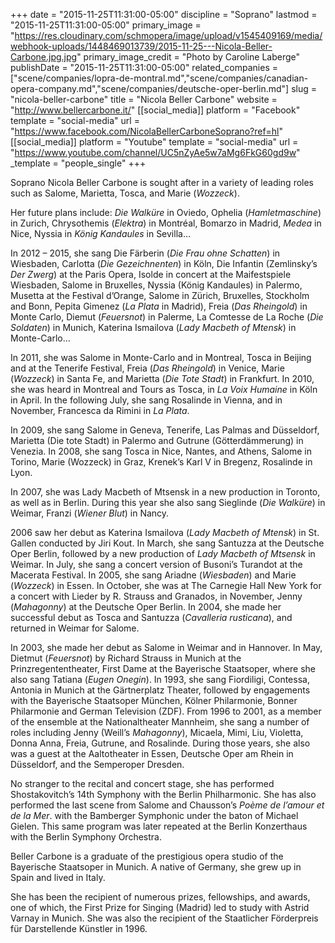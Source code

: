 +++
date = "2015-11-25T11:31:00-05:00"
discipline = "Soprano"
lastmod = "2015-11-25T11:31:00-05:00"
primary_image = "https://res.cloudinary.com/schmopera/image/upload/v1545409169/media/webhook-uploads/1448469013739/2015-11-25---Nicola-Beller-Carbone.jpg.jpg"
primary_image_credit = "Photo by Caroline Laberge"
publishDate = "2015-11-25T11:31:00-05:00"
related_companies = ["scene/companies/lopra-de-montral.md","scene/companies/canadian-opera-company.md","scene/companies/deutsche-oper-berlin.md"]
slug = "nicola-beller-carbone"
title = "Nicola Beller Carbone"
website = "http://www.bellercarbone.it/"
[[social_media]]
platform = "Facebook"
template = "social-media"
url = "https://www.facebook.com/NicolaBellerCarboneSoprano?ref=hl"
[[social_media]]
platform = "Youtube"
template = "social-media"
url = "https://www.youtube.com/channel/UC5nZyAe5w7aMg6FkG60gd9w"
_template = "people_single"
+++

Soprano Nicola Beller Carbone is sought after in a variety of leading roles such as Salome, Marietta, Tosca, and Marie (*Wozzeck*).
 
Her future plans include: *Die Walküre* in Oviedo, Ophelia (*Hamletmaschine*) in Zurich, Chrysothemis (*Elektra*) in Montréal, Bomarzo in Madrid, *Medea* in Nice, Nyssia in *König Kandaules* in Sevilla...
 
In 2012 – 2015, she sang Die Färberin (*Die Frau ohne Schatten*) in Wiesbaden, Carlotta (*Die Gezeichnenten*) in Köln, Die Infantin (Zemlinsky’s *Der Zwerg*) at the Paris Opera, Isolde in concert at the Maifestspiele Wiesbaden, Salome in Bruxelles, Nyssia (König Kandaules) in Palermo, Musetta at the Festival d’Orange, Salome in Zürich, Bruxelles, Stockholm and Bonn, Pepita Gimenez (*La Plata* in Madrid), Freia (*Das Rheingold*) in Monte Carlo, Diemut (*Feuersnot*) in Palerme, La Comtesse de La Roche (*Die Soldaten*) in Munich, Katerina Ismailova (*Lady Macbeth of Mtensk*) in Monte-Carlo...
 
In 2011, she was Salome in Monte-Carlo and in Montreal, Tosca in Beijing and at the Tenerife Festival, Freia (*Das Rheingold*) in Venice, Marie (*Wozzeck*) in Santa Fe, and Marietta (*Die Tote Stadt*) in Frankfurt. In 2010, she was heard in Montreal and Tours as Tosca, in *La Voix Humaine* in Köln in April. In the following July, she sang Rosalinde in Vienna, and in November, Francesca da Rimini in *La Plata*.
 
In 2009, she sang Salome in Geneva, Tenerife, Las Palmas and Düsseldorf, Marietta (Die tote Stadt) in Palermo and Gutrune (Götterdämmerung) in Venezia.
In 2008, she sang Tosca in Nice, Nantes, and Athens, Salome in Torino, Marie (Wozzeck) in Graz, Krenek’s Karl V in Bregenz, Rosalinde in Lyon.
 
In 2007, she was Lady Macbeth of Mtsensk in a new production in Toronto, as well as in Berlin. During this year she also sang Sieglinde (*Die Walküre*) in Weimar, Franzi (*Wiener Blut*) in Nancy.

2006 saw her debut as Katerina Ismailova (*Lady Macbeth of Mtensk*) in St. Gallen conducted by Jiri Kout. In March, she sang Santuzza at the Deutsche Oper Berlin, followed by a new production of *Lady Macbeth of Mtsensk* in Weimar. In July, she sang a concert version of Busoni’s Turandot at the Macerata Festival.
In 2005, she sang Ariadne (*Wiesbaden*) and Marie (*Wozzeck*) in Essen. In October, she was at The Carnegie Hall New York for a concert with Lieder by R. Strauss and Granados, in November, Jenny (*Mahagonny*) at the Deutsche Oper Berlin. In 2004, she made her successful debut as Tosca and Santuzza (*Cavalleria rusticana*), and returned in Weimar for Salome.

In 2003, she made her debut as Salome in Weimar and in Hannover. In May, Dietmut (*Feuersnot*) by Richard Strauss in Munich at the Prinzregententheater, First Dame at the Bayerische Staatsoper, where she also sang Tatiana (*Eugen Onegin*).
In 1993, she sang Fiordiligi, Contessa, Antonia in Munich at the Gärtnerplatz Theater, followed by engagements with the Bayerische Staatsoper München, Kölner Philarmonie, Bonner Philarmonie and German Television (ZDF). From 1996 to 2001, as a member of the ensemble at the Nationaltheater Mannheim, she sang a number of roles including Jenny (Weill’s *Mahagonny*), Micaela, Mimi, Liu, Violetta, Donna Anna, Freia, Gutrune, and Rosalinde. During those years, she also was a guest at the Aaltotheater in Essen, Deutsche Oper am Rhein in Düsseldorf, and the Semperoper Dresden.
 
No stranger to the recital and concert stage, she has performed Shostakovitch’s 14th Symphony with the Berlin Philharmonic. She has also performed the last scene from Salome and Chausson’s *Poème de l’amour et de la Mer*. with the Bamberger Symphonic under the baton of Michael Gielen. This same program was later repeated at the Berlin Konzerthaus with the Berlin Symphony Orchestra.
 
Beller Carbone is a graduate of the prestigious opera studio of the Bayerische Staatsoper in Munich. A native of Germany, she grew up in Spain and lived in Italy.
 
She has been the recipient of numerous prizes, fellowships, and awards, one of which, the First Prize for Singing (Madrid) led to study with Astrid Varnay in Munich. She was also the recipient of the Staatlicher Förderpreis für Darstellende Künstler  in 1996.
